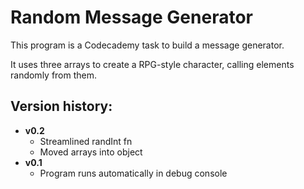 # Random Message Generator

This program is a Codecademy task to build a message generator.

It uses three arrays to create a RPG-style character, calling elements randomly from them.

## Version history:

- **v0.2**
    - Streamlined randInt fn
    - Moved arrays into object 
- **v0.1**
    - Program runs automatically in debug console